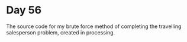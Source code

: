 # Day 56
The source code for my brute force method of completing the travelling salesperson problem, created in processing.
